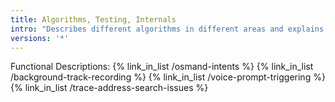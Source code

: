 ```yaml
---
title: Algorithms, Testing, Internals
intro: "Describes different algorithms in different areas and explains how it works and what triggers certain behavior"
versions: '*'
---
```

Functional Descriptions:
{% link_in_list /osmand-intents %}
{% link_in_list /background-track-recording %}
{% link_in_list /voice-prompt-triggering %}
{% link_in_list /trace-address-search-issues %}
